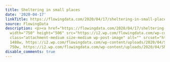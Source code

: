 ```yaml
---
title: Sheltering in small places
date: '2020-04-17'
linkTitle: https://flowingdata.com/2020/04/17/sheltering-in-small-places/
source: FlowingData
description: <p><a href="https://flowingdata.com/2020/04/17/sheltering-in-small-places/"><img
  width="750" height="506" src="https://i2.wp.com/flowingdata.com/wp-content/uploads/2020/04/Sheltering-in-small-places.png?fit=750%2C506&amp;ssl=1"
  class="attachment-medium size-medium wp-post-image" alt="" srcset="https://i2.wp.com/flowingdata.com/wp-content/uploads/2020/04/Sheltering-in-small-places.png?w=1488&amp;ssl=1
  1488w, https://i2.wp.com/flowingdata.com/wp-content/uploads/2020/04/Sheltering-in-small-places.png?resize=750%2C506&amp;ssl=1
  750w, https://i2.wp.com/flowingdata.com/wp-content/uploads/2020/04/She ...
disable_comments: true
---
```

<p><a href="https://flowingdata.com/2020/04/17/sheltering-in-small-places/"><img width="750" height="506" src="https://i2.wp.com/flowingdata.com/wp-content/uploads/2020/04/Sheltering-in-small-places.png?fit=750%2C506&amp;ssl=1" class="attachment-medium size-medium wp-post-image" alt="" srcset="https://i2.wp.com/flowingdata.com/wp-content/uploads/2020/04/Sheltering-in-small-places.png?w=1488&amp;ssl=1 1488w, https://i2.wp.com/flowingdata.com/wp-content/uploads/2020/04/Sheltering-in-small-places.png?resize=750%2C506&amp;ssl=1 750w, https://i2.wp.com/flowingdata.com/wp-content/uploads/2020/04/She ...